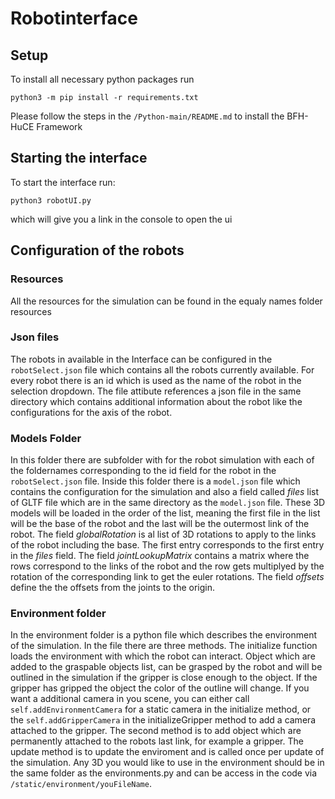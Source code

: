 # Robotinterface
## Setup
To install all necessary python packages run 
```
python3 -m pip install -r requirements.txt
```
Please follow the steps in the ```/Python-main/README.md``` to install the BFH-HuCE Framework
## Starting the interface
To start the interface run:
```
python3 robotUI.py
``` 
which will give you a link in the console to open the ui

## Configuration of the robots
### Resources
All the resources for the simulation can be found in the equaly names folder resources
### Json files
The robots in available in the Interface can be configured in the ```robotSelect.json``` file which contains all the robots currently available. For every robot there is an id which is used as the name of the robot in the selection dropdown. The file attibute references a json file in the same directory which contains additional information about the robot like the configurations for the axis of the robot.
### Models Folder
In this folder there are subfolder with for the robot simulation with each of the foldernames corresponding to the id field for the robot in the ```robotSelect.json``` file. Inside this folder there is a ```model.json``` file which contains the configuration for the simulation and also a field called *files* list of GLTF file which are in the same directory as the ```model.json``` file. These 3D models will be loaded in the order of the list, meaning the first file in the list will be the base of the robot and the last will be the outermost link of the robot. The field *globalRotation* is al list of 3D rotations to apply to the links of the robot including the base. The first entry corresponds to the first entry in the *files* field. The field *jointLookupMatrix* contains a matrix where the rows correspond to the links of the robot and the row gets multiplyed by the rotation of the corresponding link to get the euler rotations. The field *offsets* define the the offsets from the joints to the origin.
### Environment folder
In the environment folder is a python file which describes the environment of the simulation. In the file there are three methods. The initialize function loads the environment with which the robot can interact. Object which are added to the graspable objects list, can be grasped by the robot and will be outlined in the simulation if the gripper is close enough to the object. If the gripper has gripped the object the color of the outline will change. If you want a additional camera in you scene, you can either call ```self.addEnvironmentCamera``` for a static camera in the initialize method, or the ```self.addGripperCamera``` in the initializeGripper method to add a camera attached to the gripper. The second method is to add object which are permanently attached to the robots last link, for example a gripper. The update method is to update the enviroment and is called once per update of the simulation. Any 3D you would like to use in the environment should be in the same folder as the environments.py and can be access in the code via ```/static/environment/youFileName```.